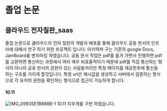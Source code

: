 <!-- @format -->

# 졸업 논문
## 클라우드 전자칠판_saas
졸업 논문으로 클라우드의 전자 칠판의 개발과 배포를 통해 클라우드 공동 판서의 인프라에 대해서 연구 하기 위한 프로젝트 입니다.
아키텍쳐 구는 기존의 google Docs, JamBoard를 벤치마킹 하였습니다.
공동 문서 작업은 pdf를 옮겨 가면서 진행하면 pdf를 교환하면 통신하는 과정에서 여러 매우 비효율적이기 때문에 pdf를 직접 통신하는 형식이 아니라
공유 판서의 권한이 있는 사람들끼리만 특정 페이지를 제공한후에 통신을 하는 구조를 가지게 할것입니다.
특정 url은 해시값을 생성하고 서버에서 검증하는 형식으로 각 유저의 권한을 확인하는 형식으로 접근이 가능하게 합니다.
#### 10.11
![IMG_09935E1BB88B-1](https://github.com/user-attachments/assets/677d66db-a89e-4b03-86c2-79efbaf31dcf)
10.11 지우개를 구현 하였습니다.

#### 
